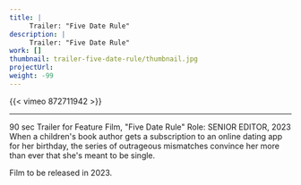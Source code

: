 ```yaml
---
title: |
     Trailer: "Five Date Rule"
description: |
     Trailer: "Five Date Rule"
work: []
thumbnail: trailer-five-date-rule/thumbnail.jpg
projectUrl:
weight: -99
---
```

{{< vimeo 872711942 >}}

***

90 sec Trailer for Feature Film, "Five Date Rule"
Role: SENIOR EDITOR, 2023
When a children's book author gets a subscription to an online dating app for her birthday, the series of outrageous mismatches convince her more than ever that she's meant to be single.

Film to be released in 2023.
